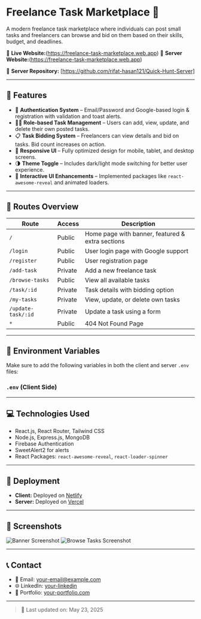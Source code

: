 # Freelance Task Marketplace 🚀

A modern freelance task marketplace where individuals can post small tasks and freelancers can browse and bid on them based on their skills, budget, and deadlines.

🔗 **Live Website:**(https://freelance-task-marketplace.web.app)
🔗 **Server Website:**(https://freelance-task-marketplace.web.app)

🔧 **Server Repository:** [https://github.com/rifat-hasan121/Quick-Hunt-Server]

---

## 🌟 Features

- 🔐 **Authentication System** – Email/Password and Google-based login & registration with validation and toast alerts.
- 🧑‍💼 **Role-based Task Management** – Users can add, view, update, and delete their own posted tasks.
- 📋 **Task Bidding System** – Freelancers can view details and bid on tasks. Bid count increases on action.
- 📱 **Responsive UI** – Fully optimized design for mobile, tablet, and desktop screens.
- 🌗 **Theme Toggle** – Includes dark/light mode switching for better user experience.
- 🎉 **Interactive UI Enhancements** – Implemented packages like `react-awesome-reveal` and animated loaders.

---

## 🧭 Routes Overview

| Route              | Access         | Description                                     |
|-------------------|----------------|-------------------------------------------------|
| `/`               | Public         | Home page with banner, featured & extra sections |
| `/login`          | Public         | User login page with Google support             |
| `/register`       | Public         | User registration page                          |
| `/add-task`       | Private        | Add a new freelance task                        |
| `/browse-tasks`   | Public         | View all available tasks                        |
| `/task/:id`       | Private        | Task details with bidding option                |
| `/my-tasks`       | Private        | View, update, or delete own tasks               |
| `/update-task/:id`| Private        | Update a task using a form                      |
| `*`               | Public         | 404 Not Found Page                              |

---

## 🔐 Environment Variables

Make sure to add the following variables in both the client and server `.env` files:

### `.env` (Client Side)


---

## 💻 Technologies Used

- React.js, React Router, Tailwind CSS
- Node.js, Express.js, MongoDB
- Firebase Authentication
- SweetAlert2 for alerts
- React Packages: `react-awesome-reveal`, `react-loader-spinner`

---

## 📌 Deployment

- **Client:** Deployed on [Netlify](https://www.netlify.com/)
- **Server:** Deployed on [Vercel](https://vercel.com/)

---

## 📸 Screenshots

![Banner Screenshot](./screenshots/banner.png)
![Browse Tasks Screenshot](./screenshots/browse-tasks.png)

---

## 📞 Contact

- 📧 Email: your-email@example.com
- 🌐 LinkedIn: [your-linkedin](https://linkedin.com/in/yourprofile)
- 💼 Portfolio: [your-portfolio.com](https://your-portfolio.com)

---

> 🔄 Last updated on: May 23, 2025




